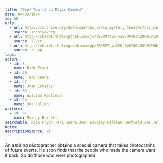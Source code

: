 ```yaml
---
title: "Die! You're on Magic Camera"
date: 04/03/1974
id: 68
urls: 
  - url: https://archive.org/download/cbs_radio_mystery_theater/cbs_radio_mystery_theater-0051-0100.zip/cbs_radio_mystery_theater-0051-0100%2Fcbsrmt_0068_die_youre_on_magic_camera.mp3
    source: archive-org
  - url: http://cbsrmt.thelongtrek.com/jc/CBSRMT%20-%20740403%200068%20Die!%20You%27re%20on%20Magic%20Camera%20vbr%20df%20hot_jc.mp3
    source: kl-jc
  - url: http://cbsrmt.thelongtrek.com/pp/CBSRMT_pp%20-%20740403%200068%20Die!%20You%27re%20on%20Magic%20Camera.mp3
    source: kl-pp
tags: 
actors:  
  - id: 8
    name: Nick Pryor  
  - id: 26
    name: Teri Keane  
  - id: 47
    name: Joan Lovejoy  
  - id: 63
    name: William Redfield  
  - id: 45
    name: Joe Julian
writers:  
  - id: 61
    name: Murray Burnett
searchable: Nick Pryor,Teri Keane,Joan Lovejoy,William Redfield,Joe Julian Murray Burnett
notes: 
descriptionSource: kf
---
```

An aspiring photographer obtains a special camera that takes photographs of future events. He soon finds that the people who made the camera want it back. So do those who were photographed.